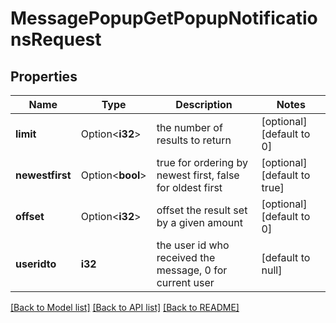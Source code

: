 # MessagePopupGetPopupNotificationsRequest

## Properties

Name | Type | Description | Notes
------------ | ------------- | ------------- | -------------
**limit** | Option<**i32**> | the number of results to return | [optional][default to 0]
**newestfirst** | Option<**bool**> | true for ordering by newest first, false for oldest first | [optional][default to true]
**offset** | Option<**i32**> | offset the result set by a given amount | [optional][default to 0]
**useridto** | **i32** | the user id who received the message, 0 for current user | [default to null]

[[Back to Model list]](../README.md#documentation-for-models) [[Back to API list]](../README.md#documentation-for-api-endpoints) [[Back to README]](../README.md)


